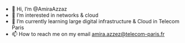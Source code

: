 - 👋 Hi, I’m @AmiraAzzaz
- 👀 I’m interested in networks & cloud
- 🌱 I’m currently learning large digital infrastructure & Cloud in Telecom Paris
- 📫 How to reach me on my email amira.azzez@telecom-paris.fr

<!---
AmiraAzzaz/AmiraAzzaz is a ✨ special ✨ repository because its `README.md` (this file) appears on your GitHub profile.
You can click the Preview link to take a look at your changes.
--->
